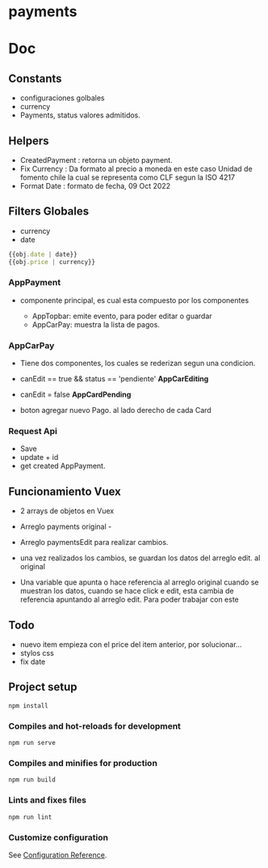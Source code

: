 # payments
# Doc

## Constants

- configuraciones golbales
- currency
- Payments, status valores admitidos.

## Helpers

- CreatedPayment : retorna un objeto payment.
- Fix Currency : Da formato al precio a moneda en este caso Unidad de fomento chile la cual se representa como CLF segun la ISO 4217
- Format Date : formato de fecha, 09 Oct 2022

## Filters Globales

- currency
- date

```js
{{obj.date | date}}
{{obj.price | currency}}
```

### AppPayment

- componente principal, es cual esta compuesto por los componentes

  - AppTopbar: emite evento, para poder editar o guardar
  - AppCarPay: muestra la lista de pagos.

### AppCarPay

- Tiene dos componentes, los cuales se rederizan segun una condicion.
- canEdit == true && status == 'pendiente' **AppCarEditing**
- canEdit = false **AppCardPending**

- boton agregar nuevo Pago. al lado derecho de cada Card

### Request Api

- Save
- update + id
- get created AppPayment.

## Funcionamiento Vuex

- 2 arrays de objetos en Vuex
- Arreglo payments original -
- Arreglo paymentsEdit para realizar cambios.
- una vez realizados los cambios, se guardan los datos del arreglo edit. al original

- Una variable que apunta o hace referencia al arreglo original cuando se muestran los datos, cuando se hace click e edit, esta cambia de referencia apuntando al arreglo edit. Para poder trabajar con este

## Todo

- nuevo item empieza con el price del item anterior, por solucionar...
- stylos css
- fix date


## Project setup

```
npm install
```

### Compiles and hot-reloads for development

```
npm run serve
```

### Compiles and minifies for production

```
npm run build
```

### Lints and fixes files

```
npm run lint
```
### Customize configuration

See [Configuration Reference](https://cli.vuejs.org/config/).
